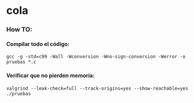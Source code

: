 # cola

### How TO:

#### Compilar todo el código:
    
    gcc -g -std=c99 -Wall -Wconversion -Wno-sign-conversion -Werror -o pruebas *.c

#### Verificar que no pierden memoria:

    valgrind --leak-check=full --track-origins=yes --show-reachable=yes ./pruebas

